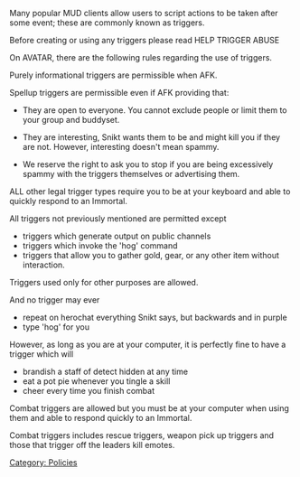 Many popular MUD clients allow users to script actions to be taken after
some event; these are commonly known as triggers.

Before creating or using any triggers please read HELP TRIGGER ABUSE

On AVATAR, there are the following rules regarding the use of triggers.

Purely informational triggers are permissible when AFK.

Spellup triggers are permissible even if AFK providing that:

-   They are open to everyone. You cannot exclude people or limit them
    to your group and buddyset.

<!-- -->

-   They are interesting, Snikt wants them to be and might kill you if
    they are not. However, interesting doesn't mean spammy.

<!-- -->

-   We reserve the right to ask you to stop if you are being excessively
    spammy with the triggers themselves or advertising them.

ALL other legal trigger types require you to be at your keyboard and
able to quickly respond to an Immortal.

All triggers not previously mentioned are permitted except

-   triggers which generate output on public channels
-   triggers which invoke the 'hog' command
-   triggers that allow you to gather gold, gear, or any other item
    without interaction.

Triggers used only for other purposes are allowed.

And no trigger may ever

-   repeat on herochat everything Snikt says, but backwards and in
    purple
-   type 'hog' for you

However, as long as you are at your computer, it is perfectly fine to
have a trigger which will

-   brandish a staff of detect hidden at any time
-   eat a pot pie whenever you tingle a skill
-   cheer every time you finish combat

Combat triggers are allowed but you must be at your computer when using
them and able to respond quickly to an Immortal.

Combat triggers includes rescue triggers, weapon pick up triggers and
those that trigger off the leaders kill emotes.

[Category: Policies](Category:_Policies "wikilink")
